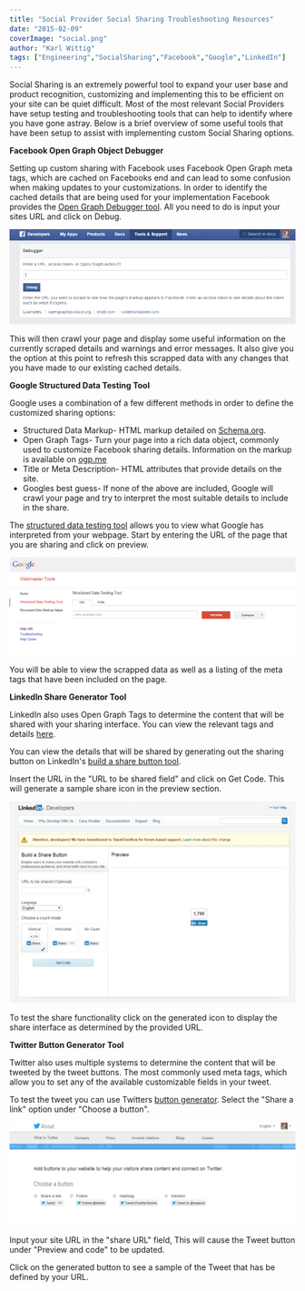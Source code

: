 ```yaml
---
title: "Social Provider Social Sharing Troubleshooting Resources"
date: "2015-02-09"
coverImage: "social.png"
author: "Karl Wittig"
tags: ["Engineering","SocialSharing","Facebook","Google","LinkedIn"]
---
```


Social Sharing is an extremely powerful tool to expand your user base and product recognition, customizing and implementing this to be efficient on your site can be quiet difficult. Most of the most relevant Social Providers have setup testing and troubleshooting tools that can help to identify where you have gone astray. Below is a brief overview of some useful tools that have been setup to assist with implementing custom Social Sharing options.

**Facebook Open Graph Object Debugger**

Setting up custom sharing with Facebook uses Facebook Open Graph meta tags, which are cached on Facebooks end and can lead to some confusion when making updates to your customizations. In order to identify the cached details that are being used for your implementation Facebook provides the [Open Graph Debugger tool](https://developers.facebook.com/tools/debug/). All you need to do is input your sites URL and click on Debug.

![karlblog1-1_001](karlblog1-1_001.png)

This will then crawl your page and display some useful information on the currently scraped details and warnings and error messages. It also give you the option at this point to refresh this scrapped data with any changes that you have made to our existing cached details.

**Google Structured Data Testing Tool**

Google uses a combination of a few different methods in order to define the customized sharing options:

- Structured Data Markup- HTML markup detailed on [Schema.org](http://schema.org/).
- Open Graph Tags- Turn your page into a rich data object, commonly used to customize Facebook sharing details. Information on the markup is available on [ogp.me](http://ogp.me/)
- Title or Meta Description- HTML attributes that provide details on the site.
- Googles best guess- If none of the above are included, Google will crawl your page and try to interpret the most suitable details to include in the share.

The [structured data testing tool](http://www.google.com/webmasters/tools/richsnippets) allows you to view what Google has interpreted from your webpage. Start by entering the URL of the page that you are sharing and click on preview.

![karlblog1-2](karlblog1-2.png)

You will be able to view the scrapped data as well as a listing of the meta tags that have been included on the page.

**LinkedIn Share Generator Tool**

LinkedIn also uses Open Graph Tags to determine the content that will be shared with your sharing interface. You can view the relevant tags and details [here](https://developer.linkedin.com/documents/setting-display-tags-shares).

You can view the details that will be shared by generating out the sharing button on LinkedIn's [build a share button tool](https://docs.microsoft.com/en-us/linkedin/consumer/integrations/self-serve/plugins/share-plugin).

Insert the URL in the "URL to be shared field" and click on Get Code. This will generate a sample share icon in the preview section.

![karlblog1-3](karlblog1-3.png)

To test the share functionality click on the generated icon to display the share interface as determined by the provided URL.

**Twitter Button Generator Tool**

Twitter also uses multiple systems to determine the content that will be tweeted by the tweet buttons. The most commonly used meta tags, which allow you to set any of the available customizable fields in your tweet.

To test the tweet you can use Twitters [button generator](https://about.twitter.com/resources/buttons). Select the "Share a link" option under "Choose a button".

![karlblog1-4](karlblog1-4.png)

Input your site URL in the "share URL" field, This will cause the Tweet button under "Preview and code" to be updated.

Click on the generated button to see a sample of the Tweet that has be defined by your URL.

